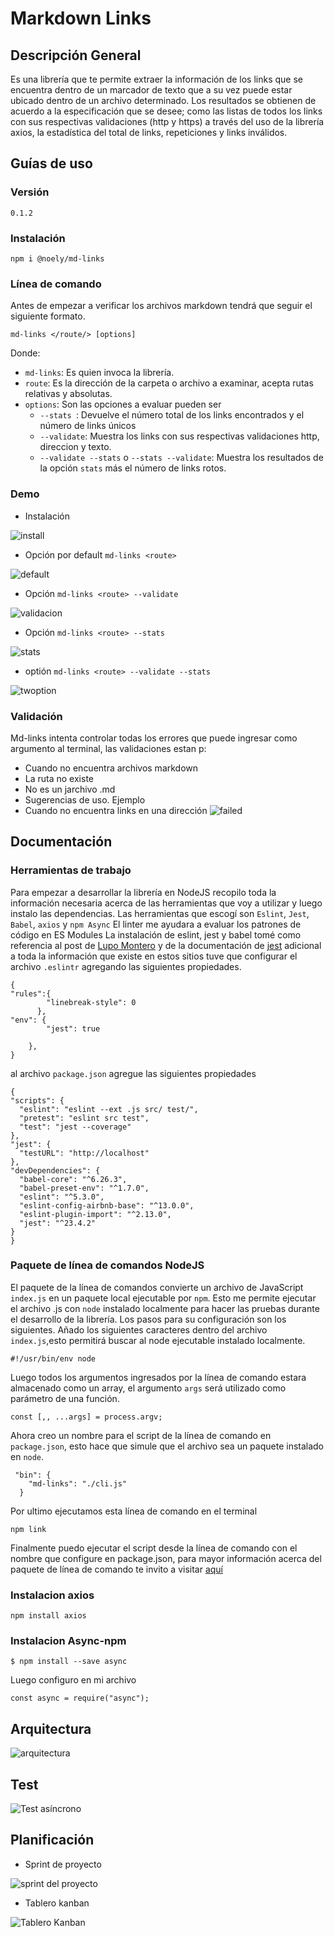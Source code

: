 # Markdown Links

## Descripción General
Es una librería que te permite extraer la información de los links que se encuentra dentro de un marcador de texto que a su vez puede estar ubicado dentro de un archivo determinado. Los resultados se obtienen de acuerdo a la especificación que se desee; como las listas de todos los links con sus respectivas validaciones (http y https) a través del uso de la librería axios, la estadística del total de links, repeticiones y links inválidos.

## Guías de uso
### Versión
`0.1.2`

### Instalación
```
npm i @noely/md-links
``` 
### Línea de comando
Antes de empezar a verificar los archivos markdown tendrá que seguir el siguiente formato.
```
md-links </route/> [options]
```
Donde:
- `md-links`: Es quien invoca la librería.
- `route`: Es la dirección de la carpeta o archivo a examinar, acepta rutas relativas y absolutas.
- `options`: Son las opciones a evaluar pueden ser 
  - `--stats `: Devuelve el número total de los links encontrados y el número de links únicos
  - `--validate`: Muestra los links con sus respectivas validaciones http, direccion y texto.
  - `--validate --stats` o `--stats --validate`: Muestra los resultados de la opción `stats` más el número de links rotos.
### Demo
- Instalación

![install](https://scontent-scl1-1.xx.fbcdn.net/v/t1.15752-9/40337730_1684443978349862_7133657369728253952_n.png?_nc_cat=0&_nc_eui2=AeFeqZG7V1wGHzKQBp8gQklu37rp2FKOK3v1cSkn0pYAkaqLQmb3ZL6_4px1jYB3ecliJ6DKVRwNn7ybTUmchSXC__jYP0M5_xSnuUFDuOtcnA&oh=6ff56b1524d435c4e7ee25c1ae196700&oe=5C01EF45)

- Opción por default `md-links <route>`

![default](https://scontent-scl1-1.xx.fbcdn.net/v/t1.15752-9/40454743_2302736739742955_9189736348368502784_n.png?_nc_cat=0&_nc_eui2=AeHrN9CLBSxlfLCQTTfbXf0U8PaE2_3zIVYgNI-bZfPdJqb0rk6nbIuyqqewFHd_75OnwpUVKSS3wpMH3wGg5pTm8GLbTtwJ2L58Qpf-Ap4tmA&oh=9cb630db595722d843b816d24c1bc473&oe=5C02D7E9)
- Opción `md-links <route> --validate`

![validacion](https://scontent-scl1-1.xx.fbcdn.net/v/t1.15752-9/40358216_845105279210296_2040516589844955136_n.png?_nc_cat=0&_nc_eui2=AeE9hxleQ4RZk6pMWFFg-3DY1OV-ktiUY2FGhgzubT2NFbzhsYWzZtbOT1E1Pyq2MjAC6Wi969l8LUkckS79DNxS7U26Hbmn6NfA_FP91SYy7g&oh=fe884db1d54db36928faabc9c96bd669&oe=5BEDEE37)
- Opción `md-links <route> --stats`

![stats](https://scontent-scl1-1.xx.fbcdn.net/v/t1.15752-9/40297187_454657501698035_5215478572507987968_n.png?_nc_cat=0&_nc_eui2=AeEPTC-ZRavE4uCB7YeUv6xQVTFe_3o5crD6Pxra8BnzLfrboN5mbwR9hYYWwvJWHv29ObmVfl9odmOGARAwcg6VPCLe4-dTCAmRgs5rG9OwlA&oh=3fccbc90c48aefc4e53f8be50bf18120&oe=5BFD5125)
- optión `md-links <route> --validate --stats`

![twoption](https://scontent-scl1-1.xx.fbcdn.net/v/t1.15752-9/40325264_332091900896089_8177192632900911104_n.png?_nc_cat=0&_nc_eui2=AeGYXDmVLVwFuIuNlwkeE56tNpNvPVZ45ihx8PPVWPLDgPWmLTWCTb4BsU33CrB3YEHlAscMiqTdthO3dfIzAjKtONJCfs2Sas1yCIkY0MUCJQ&oh=9097b6f3b5441c2ee2ffe4416502893c&oe=5C32E83F)
### Validación

Md-links intenta controlar todas los errores que puede ingresar como argumento al terminal, las validaciones estan p:
- Cuando no encuentra archivos markdown
- La ruta no existe
- No es un jarchivo .md
- Sugerencias de uso.
Ejemplo
- Cuando no encuentra links en una dirección
![failed](https://scontent-scl1-1.xx.fbcdn.net/v/t1.15752-9/40449316_243278373052176_3195875222104309760_n.png?_nc_cat=0&_nc_eui2=AeHWe8qVq_Lfb7_iADa_vxOXZ4ocQyk1dxgQlVMpC-HPz8uHh7O4Kseqxo_QmWR3MD-BpsCl5dYLWdtRgPAW4NCsHPF5MPvjhP5k20jZiGtLJw&oh=3058a7694bb6b9846c26c422e2f0b234&oe=5BFC16E3)
## Documentación

### Herramientas de trabajo
Para empezar a desarrollar la librería en NodeJS recopilo toda la información necesaria acerca de las herramientas que voy a utilizar y luego instalo las dependencias.
Las herramientas que escogí son `Eslint`, `Jest`, `Babel`, `axios` y `npm Async`
El linter me ayudara a evaluar los patrones de código en ES Modules
La instalación de eslint, jest y babel tomé como referencia al post de [Lupo Montero](https://medium.com/laboratoria-developers/arquitectura-de-interfaces-web-parte-1-a41053c2a1f2)
  y de la documentación de [jest](https://jestjs.io/docs/en/getting-started) adicional a toda la información que existe en estos sitios tuve que configurar el archivo `.eslintr` agregando las siguientes propiedades.
```
{
"rules":{
        "linebreak-style": 0
      },
"env": {
        "jest": true
    
    },
}
  ```
al archivo `package.json` agregue las siguientes propiedades
  ```
{
"scripts": {
    "eslint": "eslint --ext .js src/ test/",
    "pretest": "eslint src test",
    "test": "jest --coverage"
  },
"jest": {
    "testURL": "http://localhost"
  },
 "devDependencies": {
    "babel-core": "^6.26.3",
    "babel-preset-env": "^1.7.0",
    "eslint": "^5.3.0",
    "eslint-config-airbnb-base": "^13.0.0",
    "eslint-plugin-import": "^2.13.0",
    "jest": "^23.4.2"
  }
}
  ```
### Paquete de línea de comandos NodeJS

El paquete de la línea de comandos convierte un archivo de JavaScript `index.js` en un paquete local ejecutable por `npm`. Esto me permite ejecutar el archivo .js con `node` instalado localmente para hacer las pruebas durante el desarrollo de la librería. Los pasos para su configuración son los siguientes.
Añado los siguientes caracteres dentro del archivo `index.js`,esto permitirá buscar al node ejecutable instalado localmente.
```
#!/usr/bin/env node 
```
Luego todos los argumentos ingresados por la línea de comando estara almacenado como un array, el argumento `args` será utilizado como parámetro de una función.
```
const [,, ...args] = process.argv;
```
Ahora creo un nombre para el script de la línea de comando en `package.json`, esto hace que simule que el archivo sea un paquete instalado en `node`.
```
 "bin": {
    "md-links": "./cli.js"
  }
```
Por ultimo ejecutamos esta línea de comando en el terminal
```
npm link
```
Finalmente puedo ejecutar el script desde la línea de comando con el nombre que configure en package.json, para mayor información acerca del paquete de línea de comando te invito a visitar [aquí](https://medium.com/netscape/a-guide-to-create-a-nodejs-command-line-package-c2166ad0452e)

###  Instalacion axios
```
npm install axios
```
### Instalacion Async-npm 
```
$ npm install --save async
```
Luego configuro en mi archivo
```
const async = require("async");
```
## Arquitectura 
![arquitectura](https://scontent-scl1-1.xx.fbcdn.net/v/t1.15752-9/40313215_459215017924509_6399351385271304192_n.png?_nc_cat=0&_nc_eui2=AeGwoQQuobsc2vmKPJtzidpsETMbGmgASEG7ojmcetLUUZxlYxFMvDCn2oMo-iR8E9wR-R4mr8B3-WAgResNdC8CbswRAM6js9d1D1wghIRWsw&oh=f9105b423c5e9eacb6b4af6f5390ef82&oe=5BF73282)

## Test
![Test asíncrono](https://scontent-scl1-1.xx.fbcdn.net/v/t1.15752-9/40330309_1842087795885476_1121814946267529216_n.png?_nc_cat=0&_nc_eui2=AeHzB7QhR5fSy2vUITlZB4HTBCPHM3gmRn8NPTO5G6KLZIjaP4wGOKk4GygL4Yz06YvNxfJkqiDtE1ayhd0hvKOCdTrUAISP601ISF2oKcGolA&oh=691e380f09cced140bed5b9ce9d56e86&oe=5BF4CC7B)
## Planificación
- Sprint de proyecto

![sprint del proyecto](https://scontent-scl1-1.xx.fbcdn.net/v/t1.15752-9/40352530_454920751674606_7162932210415173632_n.png?_nc_cat=0&_nc_eui2=AeFr7nAm4QmfDrXmvPrOfQk4GDbmuyiJ6qcGa8_pvAPVjyVCR4d7dMkOw1tvOD8-A73eSxSVYpE7x52_y_15qilG1wQev8_gMohOEGglW0tqwQ&oh=49a93037c41938197dafe95d0f54f923&oe=5BFAAA3B)
- Tablero kanban

![Tablero Kanban](https://scontent-scl1-1.xx.fbcdn.net/v/t1.15752-9/40377622_948337375359874_5112667213039403008_n.png?_nc_cat=0&_nc_eui2=AeGA6RpebpekWbXO6LCo_u2mp4pdL0bvWLPQlKDL5gWrjSqIIP0UPIrqq1j5zzoTxuQ_odExlcEPWDo8aAKivar4J1mdPYaiFxprOFtSLs11bQ&oh=594f5fee730431792f248b47925c9827&oe=5C2D5661)
